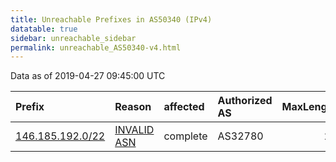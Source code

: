 ```yaml
---
title: Unreachable Prefixes in AS50340 (IPv4)
datatable: true
sidebar: unreachable_sidebar
permalink: unreachable_AS50340-v4.html
---
```


Data as of 2019-04-27 09:45:00 UTC


<div class="datatable-begin"></div>

| Prefix                                                     | Reason                                                                                                  | affected   | Authorized AS   |   MaxLength | Anchor                                         |   unreachable /24s |
|:-----------------------------------------------------------|:--------------------------------------------------------------------------------------------------------|:-----------|:----------------|------------:|:-----------------------------------------------|-------------------:|
| [146.185.192.0/22](https://stat.ripe.net/146.185.192.0/22) | [INVALID ASN](https://rpki-validator.ripe.net/announcement-preview?asn=AS50340&prefix=146.185.192.0/22) | complete   | AS32780         |          22 | [RIPE](unreachable_RIPE_NCC_RPKI_Root-v4.html) |                  4 |

<div class="datatable-end"></div>